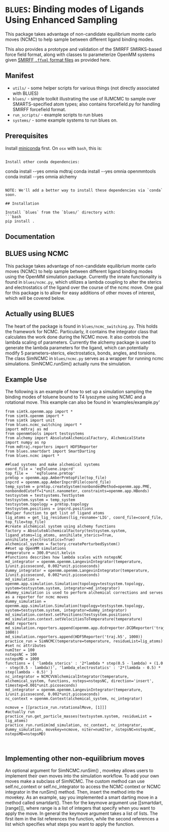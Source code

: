 # `BLUES`: Binding modes of Ligands Using Enhanced Sampling

This package takes advantage of non-candidate equilibrium monte carlo moves (NCMC) to help sample between different ligand binding modes.

This also provides a prototype and validation of the SMIRFF SMIRKS-based force field format, along with classes to parameterize OpenMM systems given [SMIRFF `.ffxml` format files](https://github.com/open-forcefield-group/smarty/blob/master/The-SMIRFF-force-field-format.md) as provided here.

## Manifest

* `utils/` - some helper scripts for various things (not directly associated with BLUES)
* `blues/` - simple toolkit illustrating the use of RJMCMC to sample over SMARTS-specified atom types; also contains forcefield.py for handling SMIRFF forcefield format.
* `run_scripts/` - example scripts to run blues
* `systems/` - some example systems to run blues on.

## Prerequisites

Install [miniconda](http://conda.pydata.org/miniconda.html) first. On `osx` with `bash`, this is:
```

Install other conda dependencies:
```
conda install --yes omnia mdtraj
conda install --yes omnia openmmtools
conda install --yes omnia alchemy
```

NOTE: We'll add a better way to install these dependencies via `conda` soon.

## Installation

Install `blues` from the `blues/` directory with:
```bash
pip install .
```

## Documentation

## BLUES using NCMC

This package takes advantage of non-candidate equilibrium monte carlo moves (NCMC) to help sample between different ligand binding modes using the OpenMM simulation package. Currently the innate functionality is found in `blues/ncmc.py`, which utilizes a lambda coupling to alter the sterics and electrostatics of the ligand over the course of the ncmc move. One goal for this package is to allow for easy additions of other moves of interest, which will be covered below.

## Actually using BLUES
The heart of the package is found in `blues/ncmc_switching.py`. This holds the framework for NCMC. Particularly, it contains the integrator class that calculates the work done during the NCMC move. It also controls the lambda scaling of parameters. Currently the alchemy package is used to generate the lambda parameters for the ligand, which can potentially modify 5 parameters–sterics, electrostatics, bonds, angles, and torsions. 
The class SimNCMC in `blues/ncmc.py` serves as a wrapper for running ncmc simulations. SimNCMC.runSim() actually runs the simulation.

## Example Use
The following is an example of how to set up a simulation sampling the binding modes of toluene bound to T4 lysozyme using NCMC and a rotational move.
This example can also be found in 'examples/example.py'
```
from simtk.openmm.app import *
from simtk.openmm import *
from simtk import unit
from blues.ncmc_switching import *
import mdtraj as md
from openmmtools import testsystems
from alchemy import AbsoluteAlchemicalFactory, AlchemicalState
import numpy as np
from mdtraj.reporters import HDF5Reporter
from blues.smartdart import SmartDarting
from blues.ncmc import *

##load systems and make alchemical systems
coord_file = 'eqToluene.inpcrd'
top_file =   'eqToluene.prmtop'
prmtop = openmm.app.AmberPrmtopFile(top_file)
inpcrd = openmm.app.AmberInpcrdFile(coord_file)
temp_system = prmtop.createSystem(nonbondedMethod=openmm.app.PME, nonbondedCutoff=1*unit.nanometer, constraints=openmm.app.HBonds)
testsystem = testsystems.TestSystem
testsystem.system = temp_system
testsystem.topology = prmtop.topology
testsystem.positions = inpcrd.positions
#helper function to get list of ligand atoms
lig_atoms = get_lig_residues(lig_resname='LIG', coord_file=coord_file, top_file=top_file)
#create alchemical system using alchemy functions
factory = AbsoluteAlchemicalFactory(testsystem.system, ligand_atoms=lig_atoms, annihilate_sterics=True, annihilate_electrostatics=True)
alchemical_system = factory.createPerturbedSystem()
##set up OpenMM simulations
temperature = 300.0*unit.kelvin
#functions describes how lambda scales with nstepsNC
md_integrator = openmm.openmm.LangevinIntegrator(temperature, 1/unit.picosecond, 0.002*unit.picoseconds)
dummy_integrator = openmm.openmm.LangevinIntegrator(temperature, 1/unit.picosecond, 0.002*unit.picoseconds)
md_simulation = openmm.app.simulation.Simulation(topology=testsystem.topology, system=testsystem.system, integrator=md_integrator)
#dummy_simulation is used to perform alchemical corrections and serves as a reporter for ncmc moves
dummy_simulation = openmm.app.simulation.Simulation(topology=testsystem.topology, system=testsystem.system, integrator=dummy_integrator)
md_simulation.context.setPositions(testsystem.positions)
md_simulation.context.setVelocitiesToTemperature(temperature)
#add reporters
md_simulation.reporters.append(openmm.app.dcdreporter.DCDReporter('traj.dcd', 1000))
md_simulation.reporters.append(HDF5Reporter('traj.h5', 1000))
practice_run = SimNCMC(temperature=temperature, residueList=lig_atoms)
#set nc attributes
numIter = 100
nstepsNC = 100
nstepsMD = 1000
functions = { 'lambda_sterics' : '2*lambda * step(0.5 - lambda) + (1.0 - step(0.5 - lambda))', 'lambda_electrostatics' : '2*(lambda - 0.5) * step(lambda - 0.5)' }
nc_integrator = NCMCVVAlchemicalIntegrator(temperature, alchemical_system, functions, nsteps=nstepsNC, direction='insert', timestep=0.001*unit.picoseconds)
md_integrator = openmm.openmm.LangevinIntegrator(temperature, 1/unit.picosecond, 0.002*unit.picoseconds)
nc_context = openmm.Context(alchemical_system, nc_integrator)

ncmove = [[practice_run.rotationalMove, [1]]]
#actually run
practice_run.get_particle_masses(testsystem.system, residueList = lig_atoms)
practice_run.runSim(md_simulation, nc_context, nc_integrator, dummy_simulation, movekey=ncmove, niter=numIter, nstepsNC=nstepsNC, nstepsMD=nstepsMD)



```




## Implementing other non-equilibrium moves
An optional argument for SimNCMC.runSim() , movekey allows users to implement their own moves into the simulation workflow. To add your own moves make a subclass of SimNCMC. The custom method can use self.nc_context or self.nc_integrator to access the NCMC context or NCMC integrator in the runSim() method. Then, insert the method into the movekey. As an example, say you implemented a smart darting move in a method called smartdart(). Then for the keymove argument use [[smartdart, [range]]], where range is a list of integers that specify when you want to apply the move. In general the keymove argument takes a list of lists. The first item in the list references the function, while the second references a list which specifies what steps you want to apply the function.

